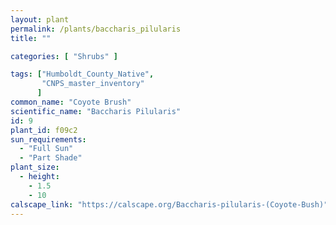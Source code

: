 ```yaml
---
layout: plant                                                              
permalink: /plants/baccharis_pilularis
title: ""

categories: [ "Shrubs" ]

tags: ["Humboldt_County_Native",
       "CNPS_master_inventory"
      ]
common_name: "Coyote Brush"
scientific_name: "Baccharis Pilularis"
id: 9
plant_id: f09c2
sun_requirements:
  - "Full Sun"
  - "Part Shade"
plant_size:
  - height: 
    - 1.5
    - 10
calscape_link: "https://calscape.org/Baccharis-pilularis-(Coyote-Bush)"
---
```


